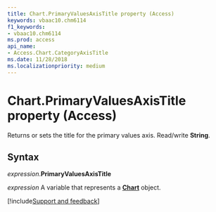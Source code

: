 ```yaml
---
title: Chart.PrimaryValuesAxisTitle property (Access)
keywords: vbaac10.chm6114
f1_keywords:
- vbaac10.chm6114
ms.prod: access
api_name:
- Access.Chart.CategoryAxisTitle
ms.date: 11/28/2018
ms.localizationpriority: medium
---
```



# Chart.PrimaryValuesAxisTitle property (Access)

Returns or sets the title for the primary values axis. Read/write **String**.


## Syntax

_expression_.**PrimaryValuesAxisTitle**

_expression_ A variable that represents a **[Chart](Access.Chart.md)** object.

[!include[Support and feedback](~/includes/feedback-boilerplate.md)]